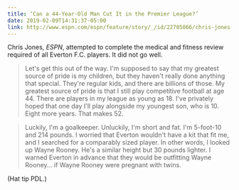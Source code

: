 ```yaml
---
title: ‘Can a 44-Year-Old Man Cut It in the Premier League?’
date: 2019-02-09T14:31:37-05:00
link: http://www.espn.com/espn/feature/story/_/id/22705066/chris-jones-takes-medical-everton
---
```


Chris Jones, _ESPN_, attempted to complete the medical and fitness review required of all Everton F.C. players. It did not go well. 

> Let's get this out of the way. I'm supposed to say that my greatest source of pride is my children, but they haven't really done anything that special. They're regular kids, and there are billions of those. My greatest source of pride is that I still play competitive football at age 44. There are players in my league as young as 18. I've privately hoped that one day I'll play alongside my youngest son, who is 10. Eight more years. That makes 52.

> Luckily, I'm a goalkeeper. Unluckily, I'm short and fat. I'm 5-foot-10 and 214 pounds. I worried that Everton wouldn't have a kit that fit me, and I searched for a comparably sized player. In other words, I looked up Wayne Rooney. He's a similar height but 30 pounds lighter. I warned Everton in advance that they would be outfitting Wayne Rooney... if Wayne Rooney were pregnant with twins.

(Hat tip PDL.) 